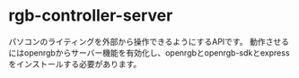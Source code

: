 # rgb-controller-server
パソコンのライティングを外部から操作できるようにするAPIです。
動作させるにはopenrgbからサーバー機能を有効化し、openrgbとopenrgb-sdkとexpressをインストールする必要があります。
